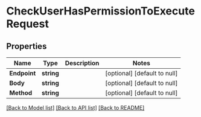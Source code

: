 # CheckUserHasPermissionToExecuteRequest

## Properties
Name | Type | Description | Notes
------------ | ------------- | ------------- | -------------
**Endpoint** | **string** |  | [optional] [default to null]
**Body** | **string** |  | [optional] [default to null]
**Method** | **string** |  | [optional] [default to null]

[[Back to Model list]](../README.md#documentation-for-models) [[Back to API list]](../README.md#documentation-for-api-endpoints) [[Back to README]](../README.md)

